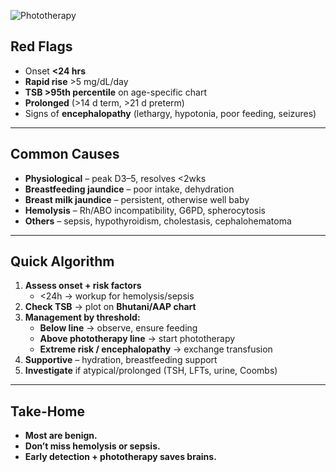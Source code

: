![Phototherapy](file:///android_asset/quickrefs/images/jaundice.webp)

## Red Flags
- Onset **<24 hrs**
- **Rapid rise** >5 mg/dL/day
- **TSB >95th percentile** on age-specific chart
- **Prolonged** (>14 d term, >21 d preterm)
- Signs of **encephalopathy** (lethargy, hypotonia, poor feeding, seizures)

---

## Common Causes
- **Physiological** – peak D3–5, resolves <2wks
- **Breastfeeding jaundice** – poor intake, dehydration
- **Breast milk jaundice** – persistent, otherwise well baby
- **Hemolysis** – Rh/ABO incompatibility, G6PD, spherocytosis
- **Others** – sepsis, hypothyroidism, cholestasis, cephalohematoma

---

## Quick Algorithm
1. **Assess onset + risk factors**
    - <24h → workup for hemolysis/sepsis
2. **Check TSB** → plot on **Bhutani/AAP chart**
3. **Management by threshold:**
    - **Below line** → observe, ensure feeding
    - **Above phototherapy line** → start phototherapy
    - **Extreme risk / encephalopathy** → exchange transfusion
4. **Supportive** – hydration, breastfeeding support
5. **Investigate** if atypical/prolonged (TSH, LFTs, urine, Coombs)

---

## Take-Home
- **Most are benign.**
- **Don’t miss hemolysis or sepsis.**
- **Early detection + phototherapy saves brains.**
